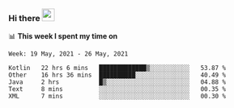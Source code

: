 ### Hi there <a href="https://www.gautamkrishnar.com/"><img src="https://media.giphy.com/media/hvRJCLFzcasrR4ia7z/giphy.gif" width="25px"></a>

📊 **This week I spent my time on**

<!--START_SECTION:waka-->
```text
Week: 19 May, 2021 - 26 May, 2021

Kotlin   22 hrs 6 mins   █████████████▒░░░░░░░░░░░   53.87 % 
Other    16 hrs 36 mins  ██████████░░░░░░░░░░░░░░░   40.49 % 
Java     2 hrs           █▒░░░░░░░░░░░░░░░░░░░░░░░   04.88 % 
Text     8 mins          ░░░░░░░░░░░░░░░░░░░░░░░░░   00.35 % 
XML      7 mins          ░░░░░░░░░░░░░░░░░░░░░░░░░   00.30 % 
```
<!--END_SECTION:waka-->
